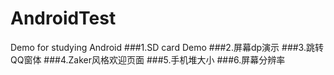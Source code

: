 # AndroidTest
Demo for studying Android
###1.SD card Demo
###2.屏幕dp演示
###3.跳转QQ窗体
###4.Zaker风格欢迎页面
###5.手机堆大小
###6.屏幕分辨率
